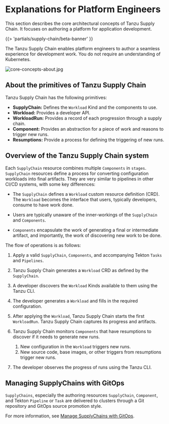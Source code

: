 # Explanations for Platform Engineers

This section describes the core architectural concepts of Tanzu Supply Chain.
It focuses on authoring a platform for application development.

{{> 'partials/supply-chain/beta-banner' }}

The Tanzu Supply Chain enables platform engineers to author a seamless experience for
development work. You do not require an understanding of Kubernetes.

![core-concepts-about.jpg](./images/core-concepts-about.jpg)

## <a id="primatives"></a> About the primitives of Tanzu Supply Chain

Tanzu Supply Chain has the following primitives:

- **SupplyChain:** Defines the `Workload` Kind and the components to use.
- **Workload:** Provides a developer API.
- **WorkloadRun:** Provides a record of each progression through a supply chain.
- **Component:** Provides an abstraction for a piece of work and reasons to trigger new runs.
- **Resumptions:** Provide a process for defining the triggering of new runs.

## <a id="system-overview"></a> Overview of the Tanzu Supply Chain system

Each `SupplyChain` resource combines multiple `Components` in `stages`.
`SupplyChain` resources define a process for converting configuration workloads into final artifacts.
They are very similar to pipelines in other CI/CD systems, with some key differences:

- The `SupplyChain` defines a `Workload` custom resource definition (CRD).
  The `Workload` becomes the interface that users, typically developers, consume to have work done.

- Users are typically unaware of the inner-workings of the `SupplyChain` and `Components`.

- `Components` encapsulate the work of generating a final or intermediate artifact, and importantly,
  the work of discovering new work to be done.

The flow of operations is as follows:

1. Apply a valid `SupplyChain`, `Components`, and accompanying Tekton `Tasks` and `Pipelines`.

2. Tanzu Supply Chain generates a `Workload` CRD as defined by the `SupplyChain`.

3. A developer discovers the `Workload` Kinds available to them using the Tanzu CLI.

4. The developer generates a `Workload` and fills in the required configuration.

5. After applying the `Workload`, Tanzu Supply Chain starts the first `WorkloadRun`.
   Tanzu Supply Chain captures its progress and artifacts.

6. Tanzu Supply Chain monitors `Components` that have resumptions to discover if it needs to generate
   new runs.
   1. New configuration in the `Workload` triggers new runs.
   2. New source code, base images, or other triggers from resumptions trigger new runs.

7. The developer observes the progress of runs using the Tanzu CLI.

## <a id="gitops"></a> Managing SupplyChains with GitOps

`SupplyChains`, especially the authoring resources `SupplyChain`, `Component`, and Tekton `Pipeline`
or `Task` are delivered to clusters through a Git repository and GitOps source promotion style.

For more information, see [Manage SupplyChains with GitOps](./../how-to/deploying-supply-chains/gitops-managed.hbs.md).

<!--
[SupplyChain]: ./supply-chains.hbs.md
[Workload]: ./workloads.hbs.md
[WorkloadRun]: ./workload-runs.hbs.md
[Components]: ./components.hbs.md
[Resumptions]: ./resumptions.hbs.md
-->
